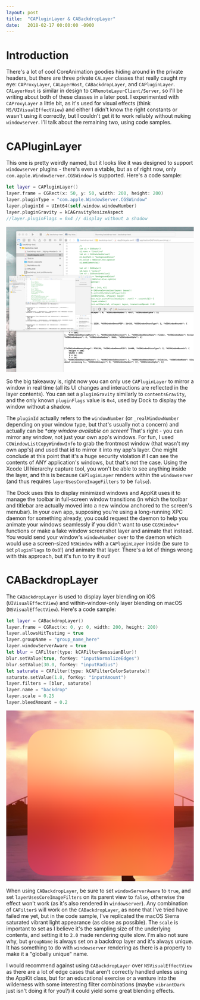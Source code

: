 ```yaml
---
layout: post
title:  "CAPluginLayer & CABackdropLayer"
date:   2018-02-17 00:00:00 -0900
---
```


# Introduction

There's a lot of cool CoreAnimation goodies hiding around in the private headers, but there are three private `CALayer` classes that really caught my eye: `CAProxyLayer`, `CALayerHost`, `CABackdropLayer`, and `CAPluginLayer`. `CALayerHost` is similar in design to `CARemoteLayerClient/Server`, so I'll be writing about both of these classes in a later post. I experimented with `CAProxyLayer` a little bit, as it's used for visual effects (think `NS/UIVisualEffectView`) and either I didn't know the right constants or wasn't using it correctly, but I couldn't get it to work reliably without nuking `windowserver`. I'll talk about the remaining two, using code samples.

# CAPluginLayer

This one is pretty weirdly named, but it looks like it was designed to support `windowserver` plugins - there's even a vtable, but as of right now, only `com.apple.WindowServer.CGSWindow` is supported. Here's a code sample:

```swift
let layer = CAPluginLayer()
layer.frame = CGRect(x: 50, y: 50, width: 200, height: 200)
layer.pluginType = "com.apple.WindowServer.CGSWindow"
layer.pluginId = UInt64(self.window.windowNumber)
layer.pluginGravity = kCAGravityResizeAspect
//layer.pluginFlags = 0x4 // display without a shadow
```

![CAPluginLayer Sample](/_assets/plugin-layer.png)

So the big takeaway is, right now you can only use `CAPluginLayer` to mirror a window in real time (all its UI changes and interactions are reflected in the layer contents). You can set a `pluginGravity` similarly to `contentsGravity`, and the only known `pluginFlags` value is `0x4`, used by Dock to display the window without a shadow. 

The `pluginId` actually refers to the `windowNumber` (or `_realWindowNumber` depending on your window type, but that's usually not a concern) and actually can be **any window available on screen!* That's right - you can mirror any window, not just your own app's windows. For fun, I used `CGWindowListCopyWindowInfo` to grab the frontmost window (that wasn't my own app's) and used that id to mirror it into my app's layer. One might conclude at this point that it's a huge security violation if I can see the contents of ANY application's windows, but that's not the case. Using the Xcode UI hierarchy capture tool, you won't be able to see anything inside the layer, and this is because `CAPluginLayer` renders within the `windowserver` (and thus requires `layerUsesCoreImageFilters` to be `false`).  

The Dock uses this to display minimized windows and AppKit uses it to manage the toolbar in full-screen window transitions (in which the toolbar and titlebar are actually moved into a new window anchored to the screen's menubar). In your own app, supposing you're using a long-running XPC daemon for something already, you could request the daemon to help you animate your windows seamlessly if you didn't want to use `CGSWindow*` functions or make a fake window screenshot layer and animate that instead. You would send your window's `windowNumber` over to the daemon which would use a screen-sized `NSWindow` with a `CAPluginLayer` inside (be sure to set `pluginFlags` to `0x0`!) and animate that layer. There's a lot of things wrong with this approach, but it's fun to try it out!


# CABackdropLayer

The `CABackdropLayer` is used to display layer blending on iOS (`UIVisualEffectView`) and within-window-only layer blending on macOS (`NSVisualEffectView`). Here's a code sample:


```swift
let layer = CABackdropLayer()
layer.frame = CGRect(x: 0, y: 0, width: 200, height: 200)
layer.allowsHitTesting = true
layer.groupName = "group_name_here"
layer.windowServerAware = true
let blur = CAFilter(type: kCAFilterGaussianBlur)!
blur.setValue(true, forKey: "inputNormalizeEdges")
blur.setValue(30.0, forKey: "inputRadius")
let saturate = CAFilter(type: kCAFilterColorSaturate)!
saturate.setValue(1.8, forKey: "inputAmount")
layer.filters = [blur, saturate]
layer.name = "backdrop"
layer.scale = 0.25
layer.bleedAmount = 0.2
```

![CABackdropLayer Sample](/_assets/backdrop-layer.png)

When using `CABackdropLayer`, be sure to set `windowServerAware` to `true`, and set `layerUsesCoreImageFilters` on its parent view to `false`, otherwise the effect won't work (as it's also rendered in `windowserver`). Any combination of `CAFilter`s will work on the `CABackdropLayer`, as none that I've tried have failed me yet, but in the code sample, I've replicated the macOS Sierra saturated vibrant light appearance (as close as possible). The `scale` is important to set as I believe it's the sampling size of the underlying contents, and setting it to `2.0` made rendering quite slow. I'm also not sure why, but `groupName` is always set on a backdrop layer and it's always unique. It has something to do with `windowserver` rendering as there is a property to make it a "globally unique" name. 

I would recommend against using `CABackdropLayer` over `NSVisualEffectView` as there are a lot of edge cases that aren't correctly handled unless using the AppKit class, but for an educational exercise or a venture into the wilderness with some interesting filter combinations (maybe `vibrantDark` just isn't doing it for you?) it could yield some great blending effects.

